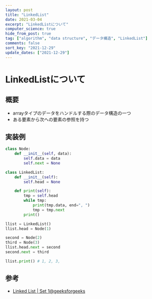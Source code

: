```yaml
---
layout: post
title: "LinkedList"
date: 2021-03-04
excerpt: "LinkedListについて"
computer_science: true
hide_from_post: true
tag: ["algorithm", "data structure", "データ構造", "LinkedList"]
comments: false
sort_key: "2021-12-29"
update_dates: ["2021-12-29"]
---
```


# LinkedListについて

## 概要
 - arrayタイプのデータをハンドルする際のデータ構造の一つ 
 - ある要素から次への要素の参照を持つ

## 実装例

```python
class Node:
    def __init__(self, data):
        self.data = data
        self.next = None

class LinkedList:
    def __init__(self):
        self.head = None

    def print(self):
        tmp = self.head
        while tmp:
            print(tmp.data, end=", ")
            tmp = tmp.next
        print()

llist = LinkedList()
llist.head = Node(1)

second = Node(2)
third = Node(3)
llist.head.next = second
second.next = third

llist.print() # 1, 2, 3,
```

## 参考
 - [Linked List | Set 1@geeksforgeeks](https://www.geeksforgeeks.org/linked-list-set-1-introduction/)
